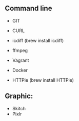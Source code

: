 ## Command line 
* GIT
* CURL
* icdiff (brew install icdiff)
* ffmpeg

* Vagrant
* Docker

* HTTPie (brew install HTTPie)

## Graphic: 
* Skitch
* Pixlr
